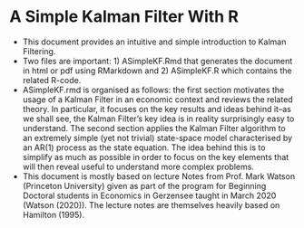 # A Simple Kalman Filter With R

- This document provides an intuitive and simple introduction to Kalman Filtering.
- Two files are important: 1) ASimpleKF.Rmd that generates the document in html or pdf using RMarkdown and 2) ASimpleKF.R which contains the related R-code.
- ASimpleKF.rmd is organised as follows: the first section motivates the usage of a Kalman Filter in an economic context and reviews the related theory. In particular, it focuses on the key results and ideas behind it–as we shall see, the Kalman Filter’s key idea is in reality surprisingly easy to understand. The second section applies the Kalman Filter algorithm to an extremely simple (yet not trivial) state-space model characterised by an AR(1) process as the state equation. The idea behind this is to simplify as much as possible in order to focus on the key elements that will then reveal useful to understand more complex problems.
- This document is mostly based on lecture Notes from Prof. Mark Watson (Princeton University) given as part of the program for Beginning Doctoral students in Economics in Gerzensee taught in March 2020 (Watson (2020)). The lecture notes are themselves heavily based on Hamilton (1995).




